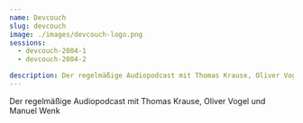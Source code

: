 ```yaml
---
name: Devcouch
slug: devcouch
image: ./images/devcouch-logo.png
sessions:
  - devcouch-2004-1
  - devcouch-2004-2

description: Der regelmäßige Audiopodcast mit Thomas Krause, Oliver Vogel und Manuel Wenk
---
```

Der regelmäßige Audiopodcast mit Thomas Krause, Oliver Vogel und Manuel Wenk